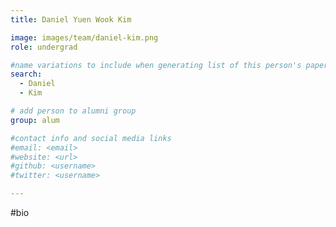 ```yaml
---
title: Daniel Yuen Wook Kim

image: images/team/daniel-kim.png
role: undergrad

#name variations to include when generating list of this person's papers
search:
  - Daniel
  - Kim

# add person to alumni group
group: alum

#contact info and social media links
#email: <email>
#website: <url>
#github: <username>
#twitter: <username>

---
```


#bio

